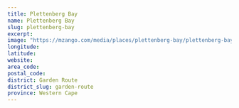 ```yaml
---
title: Plettenberg Bay
name: Plettenberg Bay
slug: plettenberg-bay
excerpt: 
image: "https://mzango.com/media/places/plettenberg-bay/plettenberg-bay-cover.jpg"
longitude: 
latitude: 
website: 
area_code: 
postal_code: 
district: Garden Route
district_slug: garden-route
province: Western Cape
---
```

